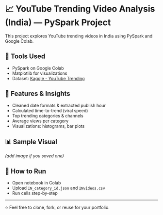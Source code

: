 # 📈 YouTube Trending Video Analysis (India) — PySpark Project

This project explores YouTube trending videos in India using PySpark and Google Colab.

## 🔧 Tools Used
- PySpark on Google Colab
- Matplotlib for visualizations
- Dataset: [Kaggle - YouTube Trending](https://www.kaggle.com/datasets/datasnaek/youtube-new)

## 🧠 Features & Insights
- Cleaned date formats & extracted publish hour
- Calculated time-to-trend (viral speed)
- Top trending categories & channels
- Average views per category
- Visualizations: histograms, bar plots

## 📊 Sample Visual
*(add image if you saved one)*

## 🚀 How to Run
- Open notebook in Colab
- Upload `IN_category_id.json` and `INvideos.csv`
- Run cells step-by-step

---

⭐ Feel free to clone, fork, or reuse for your portfolio.
